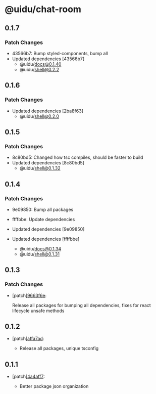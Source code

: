 # @uidu/chat-room

## 0.1.7

### Patch Changes

- 43566b7: Bump styled-components, bump all
- Updated dependencies [43566b7]
  - @uidu/docs@0.1.40
  - @uidu/shell@0.2.2

## 0.1.6

### Patch Changes

- Updated dependencies [2ba8f63]
  - @uidu/shell@0.2.0

## 0.1.5

### Patch Changes

- 8c80bd5: Changed how tsc compiles, should be faster to build
- Updated dependencies [8c80bd5]
  - @uidu/shell@0.1.32

## 0.1.4

### Patch Changes

- 9e09850: Bump all packages
- ffffbbe: Update dependencies

- Updated dependencies [9e09850]
- Updated dependencies [ffffbbe]
  - @uidu/docs@0.1.34
  - @uidu/shell@0.1.31

## 0.1.3

### Patch Changes

- [patch][9663f6e](https://github.org/uidu-org/guidu/commits/9663f6e):

  Release all packages for bumping all dependencies, fixes for react lifecycle unsafe methods

## 0.1.2

- [patch][affa7ad](https://github.org/uidu-org/guidu/commits/affa7ad):

  - Release all packages, unique tsconfig

## 0.1.1

- [patch][4a4aff7](https://github.org/uidu-org/guidu/commits/4a4aff7):

  - Better package json organization
